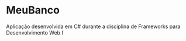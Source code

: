 # MeuBanco
Aplicação desenvolvida em C# durante a disciplina de Frameworks para Desenvolvimento Web I
